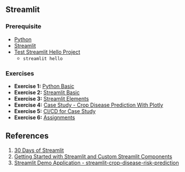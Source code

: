 ## Streamlit

### Prerequisite

- [Python ](https://www.python.org/downloads/)
- [Streamlit](https://docs.streamlit.io/get-started/installation)
- [Test Streamlit Hello Project](https://30days.streamlit.app/)
  - `streamlit hello`
  
### Exercises

- **Exercise 1:** [Python Basic](/Modules/streamlit/exercises/exercise1)
- **Exercise 2:** [Streamlit Basic](/Modules/streamlit/exercises/exercise2)
- **Exercise 3:** [Streamlit Elements](/Modules/streamlit/exercises/exercise3)
- **Exercise 4:** [Case Study - Crop Disease Prediction With Plotly](/Modules/streamlit/exercises/exercise4)
- **Exercise 5:** [CI/CD for Case Study](/Modules/streamlit/exercises/exercise5)
- **Exercise 6:** [Assignments](/Modules/streamlit/Assignments)


## References 

1. [30 Days of Streamlit](https://30days.streamlit.app/)
2. [Getting Started with Streamlit and Custom Streamlit Components](https://levelup.gitconnected.com/getting-started-with-streamlit-and-custom-streamlit-components-491bd197cd9f)
3. [Streamlit Demo Application - streamlit-crop-disease-risk-prediction](https://github.com/santoshshinde2012/streamlit-crop-disease-risk-prediction)

